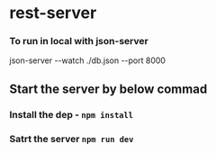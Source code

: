 # rest-server
### To run in local with json-server
json-server --watch ./db.json --port 8000 


## Start the server by below commad

### Install the dep - `npm install`

### Satrt the server `npm run dev`
